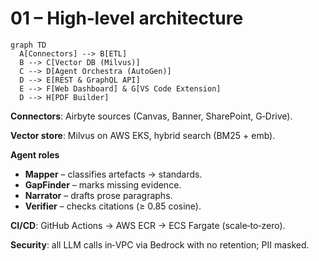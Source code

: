 # 01 – High‑level architecture

```mermaid
graph TD
  A[Connectors] --> B[ETL]
  B --> C[Vector DB (Milvus)]
  C --> D[Agent Orchestra (AutoGen)]
  D --> E[REST & GraphQL API]
  E --> F[Web Dashboard] & G[VS Code Extension]
  D --> H[PDF Builder]
```

**Connectors**: Airbyte sources (Canvas, Banner, SharePoint, G‑Drive).

**Vector store**: Milvus on AWS EKS, hybrid search (BM25 + emb).

**Agent roles**

* **Mapper** – classifies artefacts → standards.
* **GapFinder** – marks missing evidence.
* **Narrator** – drafts prose paragraphs.
* **Verifier** – checks citations (≥ 0.85 cosine).

**CI/CD**: GitHub Actions → AWS ECR → ECS Fargate (scale‑to‑zero).

**Security**: all LLM calls in‑VPC via Bedrock with no retention; PII masked.

